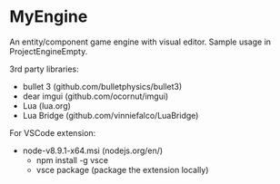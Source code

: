 MyEngine
========
An entity/component game engine with visual editor. Sample usage in ProjectEngineEmpty.

3rd party libraries:
- bullet 3 (github.com/bulletphysics/bullet3)
- dear imgui (github.com/ocornut/imgui)
- Lua (lua.org)
- Lua Bridge (github.com/vinniefalco/LuaBridge)

For VSCode extension:
- node-v8.9.1-x64.msi (nodejs.org/en/)
	- npm install -g vsce
	- vsce package (package the extension locally)
